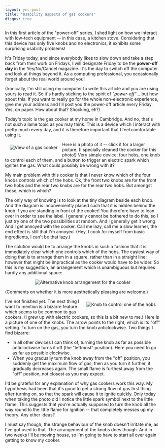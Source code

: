 ```yaml
---
layout: ync-post
title: "Usability aspects of gas cookers"
disqus: true
---
```


In this first article of the "power-off" series, I shed light on how we interact with low-tech
equipment -- in this case, a kitchen stove. Considering that this device has only five knobs and no
electronics, it exhibits some surprising usability problems!

It's Friday today, and since everybody
likes to slow down and take a step back from their work on Fridays, I will designate Friday to be
the **power-off day** in the Yes/No/Cancel magazine. It's the day to switch off the computer and
look at things beyond it. As a computing professional, you occasionally forget about the real world
around you!

(Ironically, I'm still using my computer to write this article and you are using yours
to read it. So it's hardly sticking to the spirit of *"power-off"*... but how about this: If you
want to really go for the whole non-electronic experience, give me your address and I'll post you
the power-off article every Friday. Yes, on paper. How about that? Shocking, eh?)

Today's topic is
the gas cooker at my home in Cambridge. And no, that's not such a lame topic as you may think. This
is a device which I interact with pretty much every day, and it is therefore important that I feel
comfortable using
it.

<a href="/2007/07/img_5863.jpg" title="View of a gas
cooker"><img src="/2007/07/img_5863.thumbnail.jpg" title="View of a gas cooker" alt="View of
a gas cooker" align="left" hspace="15" vspace="10" /></a>

Here is a photo of it -- click it for a
larger picture. (I specially cleaned the cooker for this photo!) Very simple device: four hobs, one
knob to control each of them, and a button to trigger an electric spark which ignites the gas. What
could possibly be wrong with it?

My main problem with this cooker is that I never know which of the
four knobs controls which of the hobs. Ok, the front two knobs are for the front two hobs and the
rear two knobs are for the rear two hobs. But amongst these, which is which?

The only way of
knowing is to look at the tiny diagram beside each knob. And the diagram is inconveniently placed
such that it is hidden behind the knob if you are standing in front of the cooker! You therefore
have to lean over in order to see the label. I generally cannot be bothered to do this, so I just
try one of the two possibilities at random. And I generally get it wrong. And I get annoyed with the
cooker. Call me lazy, call me a slow learner, the end effect is still that I'm annoyed. (Hey, I cook
for myself from basic ingredients, I can't be that lazy.)

The solution would be to arrange the
knobs in such a fashion that it is immediately clear which one controls which of the hobs. The
easiest way of doing that is to arrange them in a square, rather than in a straight line; however
that might be impractical as the cooker would have to be wider. So this is my suggestion, an
arrangement which is unambiguous but requires hardly any additional
space:

<p style="text-align:
center"><img src="/2007/07/cooker.png" alt="Alternative knob arrangement for the cooker"
/></p>

(Comments on whether it is more aesthetically pleasing are welcome.)

<a href="/2007/07/img_5865.jpg" title="Knob to control one of the
hobs"><img src="/2007/07/img_5865.thumbnail.jpg" title="Knob to control one of the hobs"
alt="Knob to control one of the hobs" align="right" hspace="15" vspace="10" /></a>

I've not finished
yet. The next thing I want to mention is a bizarre feature which seems to be common to gas cookers.
(I grew up with electric cookers, so this is a bit new to me.) Here is a picture of one of the
knobs. The arrow points to the right, which is its "off" setting. To turn on the gas, you turn the
knob anticlockwise. Two things I find
bizarre:

<ul>
<li>In all other devices I can think of, turning the knob as far as possible
anticlockwise turns it off (the "leftmost" position). Here you need to go as far as possible
clockwise.</li>
<li>When you gradually turn the knob away from the "off" position, you suddenly get
the maximum flow of gas; then as you turn it further, it gradually decreases again. The small flame
is furthest away from the "off" position, not closest as you may expect.</li>
</ul>

I'd be grateful
for any explanation of why gas cookers work this way. My hypothesis had been that it's good to get a
strong flow of gas first thing after turning on, so that the spark will cause it to ignite quickly.
Only today when taking the photo did I notice the little spark symbol next to the little flame. This
suggests that you're actually supposed to turn the knob all the way round to the little flame for
ignition -- that completely messes up my theory. Any other ideas?

I must say though, the strange
behaviour of the knob doesn't irritate me, as I've got used to that. The arrangement of the knobs
does though. And in two weeks I'll be moving house, so I'm going to have to start all over again
getting to know my cooker.
